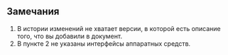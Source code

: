 ## Замечания

1. В истории изменений не хватает версии, в которой есть описание того, что вы добавили в документ.
2. В пункте 2 не указаны интерфейсы аппаратных средств.
